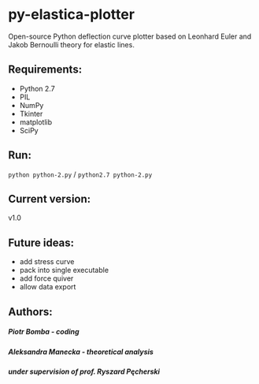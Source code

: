 # py-elastica-plotter

Open-source Python deflection curve plotter based on    Leonhard Euler   and   Jakob Bernoulli  theory for elastic lines.



## Requirements:
- Python 2.7
- PIL
- NumPy 
- Tkinter
- matplotlib
- SciPy

## Run:

```python python-2.py``` / ```python2.7 python-2.py```

## Current version:
v1.0

## Future ideas:
- add stress curve
- pack into single executable
- add force quiver
- allow data export

## Authors:
##### Piotr Bomba - coding
##### Aleksandra Manecka - theoretical analysis
##### under supervision of prof. Ryszard Pęcherski
